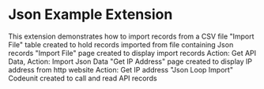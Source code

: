 # Json Example Extension
This extension demonstrates how to import records from a CSV file 
"Import File" table created to hold records imported from file containing Json records
"Import File" page created to display import records
    Action: Get API Data, Action: Import Json Data
"Get IP Address" page created to display IP address from http website
    Action: Get IP address
"Json Loop Import" Codeunit created to call and read API records